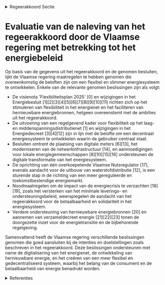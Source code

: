 

<details>
        <summary>Regeerakkoord Sectie </summary>
        <p>1.8.4 Flexibel en slimmer Energiesysteem Om grotere aandelen hernieuwbare energie in het energiesysteem te kunnen integreren, moeten we ons energiesysteem digitaliseren en de capaciteit voor energieopslag kostenefficiënt uitbouwen. Innovatie is cruciaal en dus zetten we proefpro-jecten op voor power-to-x en starten we een pilootproject voor de productie van koolstofarme waterstof en inzet van onze kanalen voor ener-gieopslag. Elektriciteitsproductie wordt onvoorspelbaarder en prijzen zullen nog sterker variëren doorheen de dag. Om alle burgers en ondernemingen de kans te geven in te spelen op lage en hoge prijsperiodes, mikken we op maximale uitrol en gebruik van de digitale meters tijdens de komende legislatuur. Dit geeft de kans aan leveranciers om nieuwe contractformules te ontwikkelen en aan marktpartijen om vlot flexibi-liteit te kunnen aanbieden. Heel wat technolo-gieën zijn rijp voor grootschalige uitrol en kunnen dan ook gevaloriseerd worden na de plaatsing van een digitale meter. Daarnaast is er dringend nood aan een performant, kostenefficiënt en toekomstgericht softwareplatform voor het gebruik door de markt van de data uit de digitale meters. De Vlaamse regering spoort de distribu-tienetbeheerders aan dit zo snel mogelijk te operationaliseren en kosten voor de netgebrui-kers maximaal te beperken. De VREG evalueert in 2024 de activiteiten inzake databeheer door de netbeheerders. We evolueren naar een flexibel en decentraal energiesysteem waar de verbruiker centraal staat. We zetten het clean energy pakket zo snel als mogelijk om naar Vlaamse energieregelgeving. We ondersteunen en faciliteren de actieve rol die burgers, lokale overheden en ondernemingen kunnen spelen in de transitie en maken het moge-lijk dat zij de voordelen van de transitie kunnen valoriseren. Daarvoor werken we aan een regelge-vend kader voor de uitbouw van lokale energie-gemeenschappen. Het hele energielandschap wordt flexibeler en dynamischer maar tegelijker-tijd dient de solidariteit tussen alle netgebrui-kers behouden te blijven via een billijke bijdrage aan de financiering van het klimaatbeleid en het net dat iedereen bevoorradingszekerheid biedt en de uitbouw van hernieuwbare energie toelaat. We geven prioriteit aan het netversterkende Ventilus-project en faciliteren een optimaal procesverloop inclusief alternatievenonderzoek, conform de lopende MER-procedure. De Vlaamse distributienetwerken moeten efficiënt beheerd worden zodat ze betaalbaar de toekomst voorbereiden. We maken werk van een vereen-voudiging van het landschap van distributienetbeheerders voor elektriciteit en gas door herschikking bij distributienetbeheerders aan te moedigen. Met het oog op transparantie, financiële stabiliteit en het vermijden van kruissubsidiëring realiseren we bij netbeheerders en Fluvius een analytische boekhouding met scheiding tussen de verschil-lende (energie) gereguleerde en niet-gereguleerde activiteiten. Volgens het nieuwe opzet van de elektriciteitsmarkt moeten energiediensten zoals bijvoorbeeld opslag marktgebaseerd en concurre-rend zijn. Daarom laten we niet toe dat netbe-heerders energieopslagfaciliteiten bezitten, ontwikkelen, beheren of exploiteren. De taken van netbeheerders en Fluvius zullen in het kader van een kerntakendebat herbekeken worden, dit vooral om te zorgen dat de netbeheerders en Fluvius zich maximaal concentreren op hun kerntaak: een goed werkend distributienet dat de uitdagingen van morgen aankan. Er wordt in Vlaanderen één overkoepelende regulator uitgewerkt voor netgebonden infra-structuur (elektriciteit, gas, warmte, kabel, water, riolering,…) en media. In dit kader coördineren en rationaliseren we de (toezichthoudende, regule-rende, adviserende, …) taken waarmee de overkoe-pelende regulator belast wordt. </p>
        </details> 

# Evaluatie van de naleving van het regeerakkoord door de Vlaamse regering met betrekking tot het energiebeleid

Op basis van de gegevens uit het regeerakkoord en de genomen besluiten, lijkt de Vlaamse regering maatregelen te hebben genomen die overeenkomstig de beloften zijn om een flexibel en slimmer energiesysteem te ontwikkelen. Enkele van de relevante genomen beslissingen zijn als volgt:

- De visienota 'Flexibiliteitsplan 2025' \[0\] en wijzigingen in het Energiebesluit \[1\]\[2\]\[3\]\[4\]\[5\]\[6\]\[7\]\[8\]\[9\]\[10\]\[11\] richten zich op het stimuleren van flexibiliteit in het energienet en het faciliteren van hernieuwbare energiebronnen, hetgeen overeenstemt met de ambities uit het regeerakkoord.
- De uitvoering van een regelgevend kader voor flexibiliteit op het laag- en middenspanningsdistributienet \[1\] en wijzigingen in het Energiedecreet \[3\]\[4\]\[12\] zijn in lijn met de belofte om een decentraal energiesysteem te ontwikkelen waarin de gebruiker centraal staat.
- Besluiten omtrent de plaatsing van digitale meters \[6\]\[13\], het moderniseren van de netwerkinfrastructuur \[14\], en aanmoedigingen voor lokale energiegemeenschappen \[8\]\[10\]\[15\]\[16\] ondersteunen de digitale transformatie van het energiesysteem.
- De oprichting van één overkoepelende Vlaamse Nutsregulator \[17\], evenals aandacht voor de uitbouw van waterstofdistributie \[12\], is een sturende stap in de richting van een meer gereguleerde en toekomstbestendige energiemarkt.
- Noodmaatregelen om de impact van de energiecrisis te verzachten \[18\]\[19\], zoals het versterken van het minimale leverings- en ondersteuningsbeleid, weerspiegelen de aandacht van het regeerakkoord voor de betaalbaarheid en solidariteit in het energiesysteem.
- Verdere ondersteuning van hernieuwbare energiebronnen \[20\] en aannemen van verzameldecreet energie \[21\]\[22\]\[23\] tonen de doorgezette inzet voor de energietransitie en de bijbehorende regelgeving.

Samenvattend heeft de Vlaamse regering verschillende beslissingen genomen die goed aansluiten bij de intenties en doelstellingen zoals beschreven in het regeerakkoord. Deze beslissingen ondersteunen met name de digitalisering van het energienet, de ontwikkeling van hernieuwbare energie, en het creëren van een meer flexibel en gedecentraliseerd systeem, waarbij het belang van de consument en de betaalbaarheid van energie benadrukt worden.

<details>
        <summary> Referenties</summary>
        **[\[0\]](http://themis.vlaanderen.be/id/nieuwsbrief-info/6358E4191EA6B745D23CC8B7)** : **(2022-10-28)** Visienota 'Flexibiliteitsplan 2025': flexibiliteit op elektriciteitsdistributienet en het plaatselijk vervoernet verder stimuleren en faciliteren   Een verdere groei van hernieuwbare energiebronnen zo... 

**[\[1\]](http://themis.vlaanderen.be/id/nieuwsbrief-info/62864FA8479218B0ED55BDCF)** : **(2022-05-20)** Invoeren Vlaams regelgevend kader voor flexibiliteit op het laag- en middenspanningsdistributienet en het invoeren van een kader voor ondersteunende diensten en flexibiliteit voor de distributienetbeh... 

**[\[2\]](http://themis.vlaanderen.be/id/nieuwsbrief-info/62160BBF6BB7B593CFC17EE3)** : **(2022-02-25)** Openbaredienstverplichting elektriciteitsdistributienetbeheerders: wijziging Energiebesluit Ontwerpbesluit van de Vlaamse Regering tot wijziging van het Energiebesluit van 19 november 2010, wat betref... 

**[\[3\]](http://themis.vlaanderen.be/id/resource/d562d4f0-8a7a-11ec-b92e-970acd8c80b9)** : **(2020-10-30)** Flexibiliteit elektriciteitsdistributienet en plaatselijk vervoersnet elektriciteit: wijziging Energiedecreet Voorontwerp van decreet tot wijziging van het Energiedecreet van 8 mei 2009 tot gedeelteli... 

**[\[4\]](http://themis.vlaanderen.be/id/resource/294fc000-4926-11ec-94bb-99a9d1e168fe)** : **(2020-12-11)** Flexibiliteit elektriciteitsdistributienet en plaatselijk vervoersnet elektriciteit: wijziging Energiedecreet Voorontwerp van decreet tot wijziging van het Energiedecreet van 8 mei 2009 tot gedeelteli... 

**[\[5\]](http://themis.vlaanderen.be/id/nieuwsbrief-info/620D033FD5F0FAFA87AFB01F)** : **(2022-02-18)** Technische flexibiliteit Voorontwerp van besluit van de Vlaamse Regering tot wijziging van het Energiebesluit van 19 november 2010, wat betreft flexibiliteit en samenwerking tussen de distributienetbe... 

**[\[6\]](http://themis.vlaanderen.be/id/nieuwsbrief-info/61FA8CC2D5F0FAFA87AFA999)** : **(2022-02-04)** Sociale openbaredienstverplichtingen en REG-openbaredienstverplichtingen: wijziging Energiebesluit Ontwerpbesluit van de Vlaamse Regering tot wijziging van het Energiebesluit van 19 november 2010, wat... 

**[\[7\]](http://themis.vlaanderen.be/id/nieuwsbrief-info/6268F4C91C4A193816C2FB7D)** : **(2022-04-29)** Openbaredienstverplichting elektriciteitsdistributienetbeheerders: wijziging Energiebesluit Ontwerpbesluit van de Vlaamse Regering tot wijziging van het Energiebesluit van 19 november 2010, wat betref... 

**[\[8\]](http://themis.vlaanderen.be/id/nieuwsbrief-info/61409311364ED900080001D2)** : **(2021-09-17)** Wijziging Energiebesluit: gedeeltelijke omzetting Vierde Elektriciteitsrichtlijn en Richtlijn Hernieuwbare Energie Voorontwerp van besluit van de Vlaamse Regering tot wijziging van het Energiebesluit ... 

**[\[9\]](http://themis.vlaanderen.be/id/nieuwsbrief-info/617BA0E9364ED900080007DB)** : **(2021-10-29)** Openbaredienstverplichting elektriciteitsdistributienetbeheerders: wijziging Energiebesluit Voorontwerp van besluit van de Vlaamse Regering tot wijziging van het Energiebesluit van 19 november 2010, w... 

**[\[10\]](http://themis.vlaanderen.be/id/nieuwsbrief-info/60E41F62364ED90008000720)** : **(2021-07-09)** Wijziging Energiebesluit: omzetting Vierde Elektriciteitsrichtlijn en Richtlijn Hernieuwbare Energie Voorontwerp van besluit van de Vlaamse Regering tot wijziging van het Energiebesluit van 19 novembe... 

**[\[11\]](http://themis.vlaanderen.be/id/nieuwsbrief-info/6177C680364ED90008000600)** : **(2021-10-29)** Sociale openbaredienstverplichtingen en REG-openbaredienstverplichtingen: wijziging Energiebesluit Voorontwerp van besluit van de Vlaamse Regering tot wijziging van het Energiebesluit van 19 november ... 

**[\[12\]](http://themis.vlaanderen.be/id/nieuwsbericht/64A3D3B82D77B42474D4F62E)** : **(2023-07-07)** Invoering regulerend kader waterstofdistributie: wijziging Gerechtelijk Wetboek en Energiedecreet Voorontwerp van decreet tot wijziging van het Energiedecreet van 8 mei 2009, wat betreft de invoering ... 

**[\[13\]](http://themis.vlaanderen.be/id/nieuwsbericht/655388A48265E66451D4C9E4)** : **(2023-11-17)** Wijziging Energiebesluit: Online platform voor faciliteren tegemoetkomingen, plaatsing digitale meters, premies Ontwerpbesluit van de Vlaamse Regering tot wijziging van het Energiebesluit van 19 novem... 

**[\[14\]](http://themis.vlaanderen.be/id/nieuwsbrief-info/6093ABAF364ED90008000033)** : **(2021-05-07)** Plan Vlaamse Veerkracht dossier 67 Modernisering cloud -en netwerkinfrastructuur  De Vlaamse Regering keurt de invulling goed van het relanceproject 'Modernisering cloud- en netwerkinfrastructuur' (VV... 

**[\[15\]](http://themis.vlaanderen.be/id/nieuwsbrief-info/61A73E2C364ED9000800059E)** : **(2021-12-03)** Wijziging Energiebesluit: gedeeltelijke omzetting Vierde Elektriciteitsrichtlijn en Richtlijn Hernieuwbare Energie Ontwerpbesluit van de Vlaamse Regering tot wijziging van het Energiebesluit van 19 no... 

**[\[16\]](http://themis.vlaanderen.be/id/nieuwsbericht/64A3EB7C2D77B42474D4F7F1)** : **(2023-07-07)** Online platform voor faciliteren tegemoetkomingen ter bevordering van rationeel energiegebruik en -beheer en gebruik hernieuwbare energiebronnen Voorontwerp van besluit van de Vlaamse Regering tot wij... 

**[\[17\]](http://themis.vlaanderen.be/id/nieuwsbericht/64AE5A820592342F299DB9D1)** : **(2023-07-14)** Eén overkoepelende Vlaamse Nutsregulator: wijziging energiedecreet kerntaken VREG Voorontwerp van decreet houdende de operationalisering van een Vlaamse Nutsregulator  In het kader van de operationali... 

**[\[18\]](http://themis.vlaanderen.be/id/nieuwsbrief-info/63369A0D5CD4B179BD871776)** : **(2022-09-30)** Noodmaatregelen energiecrisis: wijziging energiebesluit Voorontwerp van besluit van de Vlaamse Regering tot wijziging van het Energiebesluit van 19 november 2010, wat betreft maatregelen naar aanleidi... 

**[\[19\]](http://themis.vlaanderen.be/id/nieuwsbrief-info/634FB02C1EA6B745D23CC01E)** : **(2022-10-19)** Noodmaatregelen energiecrisis: wijziging energiebesluit Ontwerpbesluit van de Vlaamse Regering tot wijziging van het Energiebesluit van 19 november 2010, wat betreft maatregelen naar aanleiding van de... 

**[\[20\]](http://themis.vlaanderen.be/id/resource/575fd320-4928-11ec-94bb-99a9d1e168fe)** : **(2020-07-10)** Ondersteuning hernieuwbare energiebronnen en warmtekrachtkoppeling: wijziging Energiebesluit Voorontwerp van besluit van de Vlaamse Regering tot wijziging van het Energiebesluit van 19 november 2010, ... 

**[\[21\]](http://themis.vlaanderen.be/id/nieuwsbrief-info/62C3FF498E6C4430A88977EB)** : **(2022-07-08)** Verzameldecreet energie Voorontwerp van decreet tot wijziging van het Energiedecreet van 8 mei 2009, het decreet van 13 juli 2012 houdende bepalingen tot begeleiding van de tweede aanpassing van de be... 

**[\[22\]](http://themis.vlaanderen.be/id/nieuwsbrief-info/6358E5681EA6B745D23CC8B8)** : **(2022-10-28)** Verzameldecreet energie Ontwerpdecreet tot wijziging van de wet van 28 december 1964 betreffende de bestrijding van de luchtverontreiniging, het Energiedecreet van 8 mei 2009, het decreet van 13 juli ... 

**[\[23\]](http://themis.vlaanderen.be/id/nieuwsbericht/645B45528E8235823F6B74C6)** : **(2023-05-12)** Voorontwerp van decreet tot wijziging van het Energiedecreet, wat betreft netbeheer, energie-efficiëntie en milieuvriendelijke energieproductie Voorontwerp van decreet tot wijziging van het Energiedec... 
        </details> 

